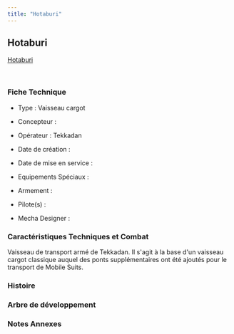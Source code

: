 ```yaml
---
title: "Hotaburi"
---
```


Hotaburi
--------





[Hotaburi](javascript:change_image_m('images/stories/saga/g-tekketsu-s2/mechas/hotaburi.png');)

 

### Fiche Technique


- Type : Vaisseau cargot
  
- Concepteur : 
  
- Opérateur : Tekkadan
  
- Date de création : 
  
- Date de mise en service : 
  
- Equipements Spéciaux :




- Armement :




- Pilote(s) : 





- Mecha Designer : 


### Caractéristiques Techniques et Combat


Vaisseau de transport armé de Tekkadan. Il s'agit à la base d'un vaisseau cargot classique auquel des ponts supplémentaires ont été ajoutés pour le transport de Mobile Suits. 


### Histoire


### Arbre de développement


### Notes Annexes



